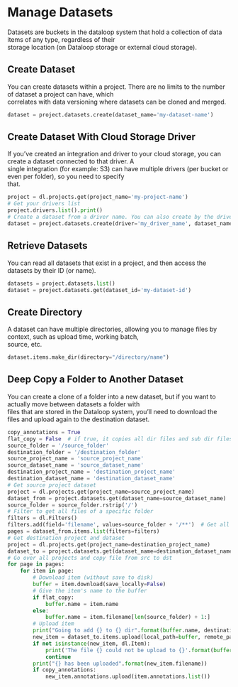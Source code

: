 # Manage Datasets  
  
Datasets are buckets in the dataloop system that hold a collection of data items of any type, regardless of their  
storage location (on Dataloop storage or external cloud storage).  
  
## Create Dataset  
  
You can create datasets within a project. There are no limits to the number of dataset a project can have, which  
correlates with data versioning where datasets can be cloned and merged.  

```python
dataset = project.datasets.create(dataset_name='my-dataset-name')
```
## Create Dataset With Cloud Storage Driver  
  
If you’ve created an integration and driver to your cloud storage, you can create a dataset connected to that driver. A  
single integration (for example: S3) can have multiple drivers (per bucket or even per folder), so you need to specify  
that.  
  

```python
project = dl.projects.get(project_name='my-project-name')
# Get your drivers list
project.drivers.list().print()
# Create a dataset from a driver name. You can also create by the driver ID.
dataset = project.datasets.create(driver='my_driver_name', dataset_name="my_dataset_name")
```
  
## Retrieve Datasets  
  
You can read all datasets that exist in a project, and then access the datasets by their ID (or name).  
  

```python
datasets = project.datasets.list()
dataset = project.datasets.get(dataset_id='my-dataset-id')
```
  
## Create Directory  
  
A dataset can have multiple directories, allowing you to manage files by context, such as upload time, working batch,  
source, etc.  

```python
dataset.items.make_dir(directory="/directory/name")
```
## Deep Copy a Folder to Another Dataset  
  
You can create a clone of a folder into a new dataset, but if you want to actually move between datasets a folder with  
files that are stored in the Dataloop system, you’ll need to download the files and upload again to the destination dataset.  
  

```python
copy_annotations = True
flat_copy = False  # if true, it copies all dir files and sub dir files to the destination folder without sub directories
source_folder = '/source_folder'
destination_folder = '/destination_folder'
source_project_name = 'source_project_name'
source_dataset_name = 'source_dataset_name'
destination_project_name = 'destination_project_name'
destination_dataset_name = 'destination_dataset_name'
# Get source project dataset
project = dl.projects.get(project_name=source_project_name)
dataset_from = project.datasets.get(dataset_name=source_dataset_name)
source_folder = source_folder.rstrip('/')
# Filter to get all files of a specific folder
filters = dl.Filters()
filters.add(field='filename', values=source_folder + '/**')  # Get all items in folder (recursive)
pages = dataset_from.items.list(filters=filters)
# Get destination project and dataset
project = dl.projects.get(project_name=destination_project_name)
dataset_to = project.datasets.get(dataset_name=destination_dataset_name)
# Go over all projects and copy file from src to dst
for page in pages:
    for item in page:
        # Download item (without save to disk)
        buffer = item.download(save_locally=False)
        # Give the item's name to the buffer
        if flat_copy:
            buffer.name = item.name
        else:
            buffer.name = item.filename[len(source_folder) + 1:]
        # Upload item
        print("Going to add {} to {} dir".format(buffer.name, destination_folder))
        new_item = dataset_to.items.upload(local_path=buffer, remote_path=destination_folder)
        if not isinstance(new_item, dl.Item):
            print('The file {} could not be upload to {}'.format(buffer.name, destination_folder))
            continue
        print("{} has been uploaded".format(new_item.filename))
        if copy_annotations:
            new_item.annotations.upload(item.annotations.list())
```
